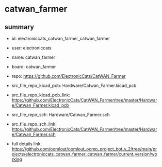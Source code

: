 # catwan_farmer
 
## summary 
* id: electroniccats_catwan_farmer_catwan_farmer
* user: electroniccats
* name: catwan_farmer
* board: catwan_farmer
* repo: https://github.com/ElectronicCats/CatWAN_Farmer
* src_file_repo_kicad_pcb: Hardware/Catwan_Farmer.kicad_pcb
* src_file_repo_kicad_pcb_link: https://github.com/ElectronicCats/CatWAN_Farmer/tree/master/Hardware/Catwan_Farmer.kicad_pcb


* src_file_repo_sch: Hardware/Catwan_Farmer.sch
* src_file_repo_sch_link: https://github.com/ElectronicCats/CatWAN_Farmer/tree/master/Hardware/Catwan_Farmer.sch
* full details link: https://github.com/oomlout/oomlout_oomp_project_bot_v_2/tree/main/projects/electroniccats_catwan_farmer_catwan_farmer/current_version/working  






